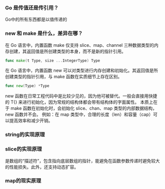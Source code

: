 ### Go 是传值还是传引用？
Go中的所有东西都是以值传递的

### new 和 make 是什么，差异在哪？
在 Go 语言中，内置函数 make 仅支持 slice、map、channel 三种数据类型的内存创建，其返回值是所创建类型的本身，而不是新的指针引用。
```go
func make(t Type, size ...IntegerType) Type
```
在 Go 语言中，内置函数 new 可以对类型进行内存创建和初始化。其返回值是所创建类型的指针引用，与 make 函数在实质细节上存在区别。
```go
func new(Type) *Type
```
new 函数在日常工程代码中是比较少见的，因为他可被替代。一般会直接用快捷的 T{} 来进行初始化，因为常规的结构体都会带有结构体的字面属性。
本质上在于 make 函数在初始化时，会初始化 slice、chan、map 类型的内部数据结构，new 函数并不会。
例如：在 map 类型中，合理的长度（len）和容量（cap）可以提高效率和减少开销。

### string的实现原理

### slice的实现原理
是数组的“描述符”，包含指向底层数组的指针，能避免在函数参数传递时避免较大的性能损失。此外，还支持动态扩容。
### map的现实原理
